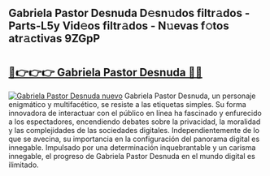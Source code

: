 ## Gabriela Pastor Desnuda D𝚎sn𝚞dos filtr𝚊dos - Parts-L5y Vid𝚎os filtr𝚊dos - N𝚞evas f𝚘tos atr𝚊ctivas 9ZGpP

# <h2><a href="http://mb5qnf.tromn.icu/?c=Gabriela+Pastor+Desnuda">🔗👉👉👉 Gabriela Pastor Desnuda 🔗🔗</a></h2>

[![Gabriela Pastor Desnuda nuevo](https://i.imgur.com/pEAQMta.gif)](http://mb5qnf.tromn.icu/?c=Gabriela+Pastor+Desnuda)
Gabriela Pastor Desnuda, un personaje enigmático y multifacético, se resiste a las etiquetas simples. Su forma innovadora de interactuar con el público en línea ha fascinado y enfurecido a los espectadores, encendiendo debates sobre la privacidad, la moralidad y las complejidades de las sociedades digitales. Independientemente de lo que se avecina, su importancia en la configuración del panorama digital es innegable. Impulsado por una determinación inquebrantable y un carisma innegable, el progreso de Gabriela Pastor Desnuda en el mundo digital es ilimitado.

